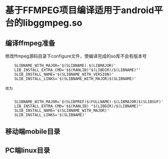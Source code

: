 # 基于FFMPEG项目编译适用于android平台的libggmpeg.so

## 编译ffmpeg准备

修改ffmpeg源码目录下configure文件，使编译完成的so库不会有版本号


        SLIBNAME_WITH_MAJOR='$(SLIBNAME).$(LIBMAJOR)'  
        LIB_INSTALL_EXTRA_CMD='$$(RANLIB)"$(LIBDIR)/$(LIBNAME)"'  
        SLIB_INSTALL_NAME='$(SLIBNAME_WITH_VERSION)'  
        SLIB_INSTALL_LINKS='$(SLIBNAME_WITH_MAJOR)$(SLIBNAME)' 

    改为


        SLIBNAME_WITH_MAJOR='$(SLIBPREF)$(FULLNAME)-$(LIBMAJOR)$(SLIBSUF)'  
        LIB_INSTALL_EXTRA_CMD='$$(RANLIB) "$(LIBDIR)/$(LIBNAME)"'  
        SLIB_INSTALL_NAME='$(SLIBNAME_WITH_MAJOR)'  
        SLIB_INSTALL_LINKS='$(SLIBNAME)' 

## 移动端mobile目录

## PC端linux目录

